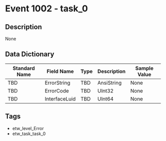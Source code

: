 # Event 1002 - task_0

## Description
None

## Data Dictionary
|Standard Name|Field Name|Type|Description|Sample Value|
|---|---|---|---|---|
|TBD|ErrorString|TBD|AnsiString|None|None|
|TBD|ErrorCode|TBD|UInt32|None|None|
|TBD|InterfaceLuid|TBD|UInt64|None|None|

## Tags
* etw_level_Error
* etw_task_task_0
